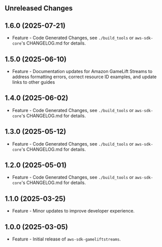 Unreleased Changes
------------------

1.6.0 (2025-07-21)
------------------

* Feature - Code Generated Changes, see `./build_tools` or `aws-sdk-core`'s CHANGELOG.md for details.

1.5.0 (2025-06-10)
------------------

* Feature - Documentation updates for Amazon GameLift Streams to address formatting errors, correct resource ID examples, and update links to other guides

1.4.0 (2025-06-02)
------------------

* Feature - Code Generated Changes, see `./build_tools` or `aws-sdk-core`'s CHANGELOG.md for details.

1.3.0 (2025-05-12)
------------------

* Feature - Code Generated Changes, see `./build_tools` or `aws-sdk-core`'s CHANGELOG.md for details.

1.2.0 (2025-05-01)
------------------

* Feature - Code Generated Changes, see `./build_tools` or `aws-sdk-core`'s CHANGELOG.md for details.

1.1.0 (2025-03-25)
------------------

* Feature - Minor updates to improve developer experience.

1.0.0 (2025-03-05)
------------------

* Feature - Initial release of `aws-sdk-gameliftstreams`.

